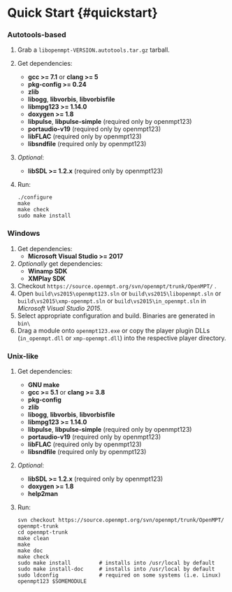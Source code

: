 
Quick Start {#quickstart}
===========


### Autotools-based

 1. Grab a `libopenmpt-VERSION.autotools.tar.gz` tarball.
 2. Get dependencies:
     -  **gcc >= 7.1** or **clang >= 5**
     -  **pkg-config >= 0.24**
     -  **zlib**
     -  **libogg**, **libvorbis**, **libvorbisfile**
     -  **libmpg123 >= 1.14.0**
     -  **doxygen >= 1.8**
     -  **libpulse**, **libpulse-simple** (required only by openmpt123)
     -  **portaudio-v19** (required only by openmpt123)
     -  **libFLAC** (required only by openmpt123)
     -  **libsndfile** (required only by openmpt123)
 3. *Optional*:
     -  **libSDL >= 1.2.x** (required only by openmpt123)
 4. Run:
    
        ./configure
        make
        make check
        sudo make install

### Windows

 1. Get dependencies:
     -  **Microsoft Visual Studio >= 2017**
 2. *Optionally* get dependencies:
     -  **Winamp SDK**
     -  **XMPlay SDK**
 3. Checkout `https://source.openmpt.org/svn/openmpt/trunk/OpenMPT/` .
 4. Open `build\vs2015\openmpt123.sln` or `build\vs2015\libopenmpt.sln` or `build\vs2015\xmp-openmpt.sln` or `build\vs2015\in_openmpt.sln` in *Microsoft Visual Studio 2015*.
 5. Select appropriate configuration and build. Binaries are generated in `bin\`
 6. Drag a module onto `openmpt123.exe` or copy the player plugin DLLs (`in_openmpt.dll` or `xmp-openmpt.dll`) into the respective player directory.

### Unix-like

 1. Get dependencies:
     -  **GNU make**
     -  **gcc >= 5.1** or **clang >= 3.8**
     -  **pkg-config**
     -  **zlib**
     -  **libogg**, **libvorbis**, **libvorbisfile**
     -  **libmpg123 >= 1.14.0**
     -  **libpulse**, **libpulse-simple** (required only by openmpt123)
     -  **portaudio-v19** (required only by openmpt123)
     -  **libFLAC** (required only by openmpt123)
     -  **libsndfile** (required only by openmpt123)
 2. *Optional*:
     -  **libSDL >= 1.2.x** (required only by openmpt123)
     -  **doxygen >= 1.8**
     -  **help2man**
 3. Run:
    
        svn checkout https://source.openmpt.org/svn/openmpt/trunk/OpenMPT/ openmpt-trunk
        cd openmpt-trunk
        make clean
        make
        make doc
        make check
        sudo make install         # installs into /usr/local by default
        sudo make install-doc     # installs into /usr/local by default
        sudo ldconfig             # required on some systems (i.e. Linux)
        openmpt123 $SOMEMODULE

